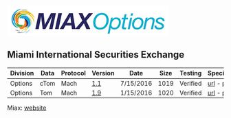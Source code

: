[![Miax](https://github.com/Open-Markets-Initiative/Directory/blob/master/Logos/Miax.png)](https://www.miaxoptions.com/)


## Miami International Securities Exchange

|Division | Data | Protocol | Version | Date | Size | Testing | Specification|
|--- | --- | --- | --- | --- | --- | --- | ---|
|Options | cTom | Mach | [1.1][Miax.Options.cTom.Mach.v1.1.Structs] | 7/15/2016 | 1019 | Verified | [url][Miax.Options.cTom.Mach.v1.1.Url] - [pdf][Miax.Options.cTom.Mach.v1.1.Pdf]|
|Options | Tom | Mach | [1.9][Miax.Options.Tom.Mach.v1.9.Structs] | 1/15/2016 | 1020 | Verified | [url][Miax.Options.Tom.Mach.v1.9.Url] - [pdf][Miax.Options.Tom.Mach.v1.9.Pdf]|


Miax: [website](https://www.miaxoptions.com/ "Go to Miami International Securities Exchange")


[Miax.Options.cTom.Mach.v1.1.Structs]: https://github.com/Open-Markets-Initiative/CSharp.Hft.Structs/blob/master/Miax/Miax.Options.cTom.Mach.v1.1.cs "Miami International Securities Exchange 1.1 C# Parsers Source File"
[Miax.Options.cTom.Mach.v1.1.Url]: https://www.miaxoptions.com/interface-specifications "Specification url"
[Miax.Options.cTom.Mach.v1.1.Pdf]: https://github.com/Open-Markets-Initiative/Directory/blob/master/Specifications/Miax/Miax.Options.Mach.v1.1.pdf "Miami International Securities Exchange 1.1 Pdf"
[Miax.Options.Tom.Mach.v1.9.Structs]: https://github.com/Open-Markets-Initiative/CSharp.Hft.Structs/blob/master/Miax/Miax.Options.Tom.Mach.v1.9.cs "Miami International Securities Exchange 1.9 C# Parsers Source File"
[Miax.Options.Tom.Mach.v1.9.Url]: https://www.miaxoptions.com/interface-specifications "Specification url"
[Miax.Options.Tom.Mach.v1.9.Pdf]: https://github.com/Open-Markets-Initiative/Directory/blob/master/Specifications/Miax/Miax.Options.Mach.v1.1.pdf "Miami International Securities Exchange 1.9 Pdf"
